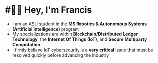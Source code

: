 ﻿# #⃣⛓ Hey, I'm Francis
 <!--![alt text](https://github.com/fmendoz7/fmendoz7/blob/master/Arasaka_Logotype_Red.png?raw=true)-->
- I am an ASU student in the **MS Robotics & Autonomous Systems (Artificial Intelligence)** program
- My specializations are within **Blockchain/Distributed Ledger Technology**, the **Internet Of Things (IoT)**, and **Secure Multiparty Computation**
- I firmly believe IoT cybersecurity is a **very critical** issue that must be resolved quickly before advancing the industry
